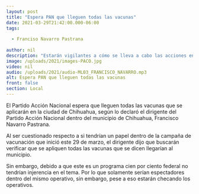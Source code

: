 ```yaml
---
layout: post
title: "Espera PAN que lleguen todas las vacunas"
date: 2021-03-29T21:42:00.000-06:00
tags:
  
  - Franciso Navarro Pastrana
  
author: nil
description: "Estarán vigilantes a cómo se lleva a cabo las acciones en la campaña de vacunación."
image: /uploads/2021/images-PACO.jpg
video: nil
audio: /uploads/2021/audio-ML03_FRANCISCO_NAVARRO.mp3
alt: Espera PAN que lleguen todas las vacunas
front: false
section: Local
---
```


El Partido Acción Nacional espera que lleguen todas las vacunas que se aplicarán en la ciudad de Chihuahua, según lo declaró el dirigente del Partido Acción Nacional dentro del municipio de Chihuahua, Francisco Navarro Pastrana.

Al ser cuestionado respecto a si tendrían un papel dentro de la campaña de vacunación que inició este 29 de marzo, el dirigente dijo que buscarán verificar que se apliquen todas las vacunas que se dicen llegarían al municipio.

Sin embargo, debido a que este es un programa cien por ciento federal no tendrían injerencia en el tema. Por lo que solamente serían espectadores dentro del mismo operativo, sin embargo, pese a eso estarán checando los operativos.